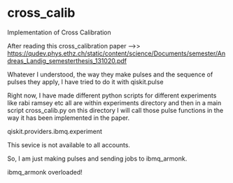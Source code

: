 # cross_calib
Implementation of Cross Calibration

After reading this cross_calibration paper -->> https://qudev.phys.ethz.ch/static/content/science/Documents/semester/Andreas_Landig_semesterthesis_131020.pdf

Whatever I understood, the way they make pulses and the sequence of pulses they apply, I have tried to do it with qiskit.pulse

Right now, I have made different python scripts for different experiments like rabi ramsey etc all are within experiments directory and then in a main script cross_calib.py on this directory I will call those
pulse functions in the way it has been implemented in the paper.

qiskit.providers.ibmq.experiment

This sevice is not available to all accounts.

So, I am just making pulses and sending jobs to ibmq_armonk.

ibmq_armonk overloaded!
